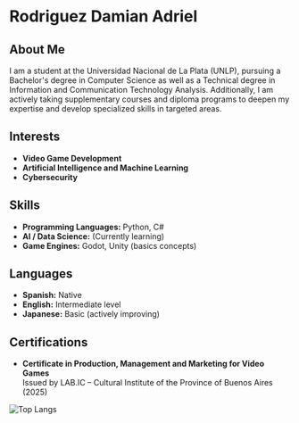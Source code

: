 # Rodriguez Damian Adriel

## About Me
I am a student at the Universidad Nacional de La Plata (UNLP), pursuing a Bachelor's degree in Computer Science as well as a Technical degree in Information and Communication Technology Analysis.
Additionally, I am actively taking supplementary courses and diploma programs to deepen my expertise and develop specialized skills in targeted areas.

## Interests
- **Video Game Development**
- **Artificial Intelligence and Machine Learning**
- **Cybersecurity**

## Skills
- **Programming Languages:** Python, C#
- **AI / Data Science:** (Currently learning)
- **Game Engines:** Godot, Unity (basics concepts)

## Languages
- **Spanish:** Native
- **English:** Intermediate level
- **Japanese:** Basic (actively improving)

## Certifications
- **Certificate in Production, Management and Marketing for Video Games**  
  Issued by LAB.IC – Cultural Institute of the Province of Buenos Aires (2025)

![Top Langs](https://github-readme-stats.vercel.app/api/top-langs/?username=RADamianDev&layout=compact&theme=dark)
